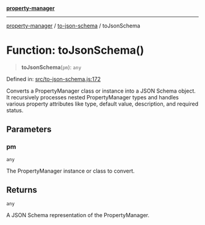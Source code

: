 [**property-manager**](../../README.md)

***

[property-manager](../../modules.md) / [to-json-schema](../README.md) / toJsonSchema

# Function: toJsonSchema()

> **toJsonSchema**(`pm`): `any`

Defined in: [src/to-json-schema.js:172](https://github.com/snowyu/property-manager.js/blob/0a9d329d6dc8235fcbd7381e69042a60653674b6/src/to-json-schema.js#L172)

Converts a PropertyManager class or instance into a JSON Schema object.
It recursively processes nested PropertyManager types and handles various property attributes
like type, default value, description, and required status.

## Parameters

### pm

`any`

The PropertyManager instance or class to convert.

## Returns

`any`

A JSON Schema representation of the PropertyManager.

